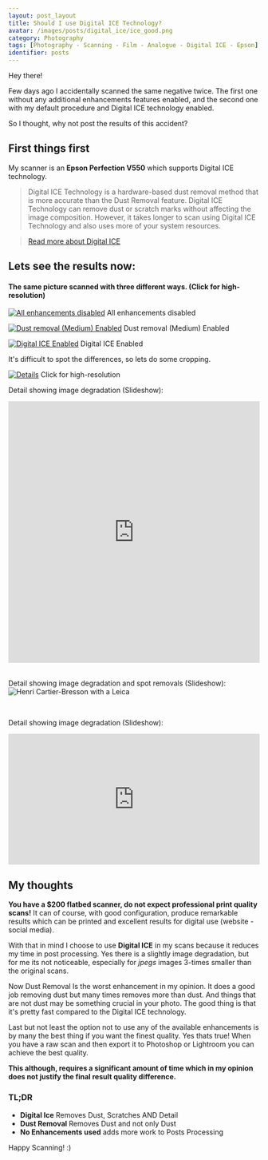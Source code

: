 ```yaml
---
layout: post_layout
title: Should I use Digital ICE Technology?
avatar: /images/posts/digital_ice/ice_good.png
category: Photography
tags: [Photography - Scanning - Film - Analogue - Digital ICE - Epson]
identifier: posts
---
```


Hey there!

Few days ago I accidentally scanned the same negative twice.
The first one without any additional enhancements features enabled, and the second one with my default procedure and Digital ICE technology enabled.
  

So I thought, why not post the results of this accident?

## First things first
My scanner is an **Epson Perfection V550** which supports Digital ICE technology.

>Digital ICE Technology is a hardware-based dust removal method that is more accurate than the Dust Removal feature. Digital ICE Technology can remove dust or scratch marks without affecting the image composition. However, it takes longer to scan using Digital ICE Technology and also uses more of your system resources.

>[Read more about Digital ICE](https://files.support.epson.com/htmldocs/prv5ph/prv5phug/featr_3.htm)

## Lets see the results now:

#### The same picture scanned with three different ways. (Click for high-resolution)

<a href="/images/posts/digital_ice/all_no_tool.jpg" target="_blank" rel="no tool">![All enhancements disabled](/images/posts/digital_ice/all_no_tool.jpg)</a>
<span class="center_align">
  All enhancements disabled
</span>

<a href="/images/posts/digital_ice/all_dust.jpg" target="_blank" rel="Dust removal (Medium) Enabled">![Dust removal (Medium) Enabled](/images/posts/digital_ice/all_dust.jpg)</a>
<span class="center_align">
  Dust removal (Medium) Enabled
</span>

<a href="/images/posts/digital_ice/all_ice.jpg" target="_blank" rel="Digital ICE Enabled">![Digital ICE Enabled](/images/posts/digital_ice/all_ice.jpg)</a>
<span class="center_align">
  Digital ICE Enabled
</span>
  

It's difficult to spot the differences, so lets do some cropping.

<a href="/images/posts/digital_ice/general_crop.png" target="_blank" rel="Dust removal (Medium) Enabled">![Details](/images/posts/digital_ice/general_crop.png)</a>
<span class="center_align">
  Click for high-resolution
</span>

Detail showing image degradation (Slideshow):
<div style="width:100%;height:0;padding-bottom:104%;position:relative;"><iframe src="https://giphy.com/embed/A9iFIWC0udQOs" width="100%" height="100%" style="position:absolute" frameBorder="0" class="giphy-embed" allowFullScreen></iframe></div>
  
<br>

Detail showing image degradation and spot removals (Slideshow):
![Henri Cartier-Bresson with a Leica](/images/posts/digital_ice/sign_crop.png)
  
<br>

Detail showing image degradation (Slideshow):
<div style="width:100%;height:0;padding-bottom:52%;position:relative;"><iframe src="https://giphy.com/embed/PaRMLZIbXx7cQ" width="100%" height="100%" style="position:absolute" frameBorder="0" class="giphy-embed" allowFullScreen></iframe></div>

## My thoughts

**You have a $200 flatbed scanner, do not expect professional print quality scans!**
It can of course, with good configuration, produce remarkable results which can be printed and excellent results for digital use (website - social media).

With that in mind I choose to use **Digital ICE** in my scans because it reduces my time in post processing. 
Yes there is a slightly image degradation, but for me its not noticeable, especially for *jpegs* images 3-times smaller than the original scans.

Now Dust Removal Is the worst enhancement in my opinion. It does a good job removing dust but many times removes more than dust. 
And things that are not dust may be something crucial in your photo. 
The good thing is that it's pretty fast compared to the Digital ICE technology.

Last but not least the option not to use any of the available enhancements is by many the best thing if you want the finest quality.
Yes thats true! When you have a raw scan and then export it to Photoshop or Lightroom you can achieve the best quality.

**This although, requires a significant amount of time which in my opinion does not justify the final result quality difference.**
  
### **TL;DR**

- **Digital Ice** Removes Dust, Scratches AND Detail
- **Dust Removal** Removes Dust and not only Dust 
- **No Enhancements used** adds more work to Posts Processing 

Happy Scanning! :)